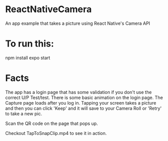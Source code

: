# ReactNativeCamera
An app example that takes a picture using React Native's Camera API

# To run this:
npm install
expo start

# Facts
The app has a login page that has some validation if you don't use the correct U/P Test/test.
There is some basic animation on the login page.
The Capture page loads after you log in.
Tapping your screen takes a picture and then you can click 'Keep' and it will save to your Camera Roll or 'Retry' to take a new pic.

Scan the QR code on the page that pops up.

Checkout TapToSnapClip.mp4 to see it in action.
